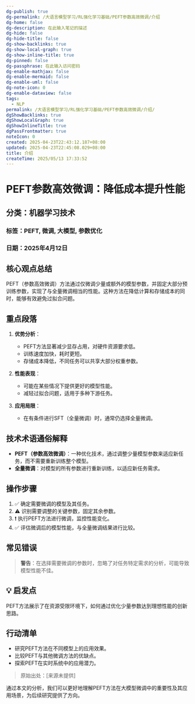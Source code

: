 ```yaml
---
dg-publish: true
dg-permalink: /大语言模型学习/RL强化学习基础/PEFT参数高效微调/介绍
dg-home: false
dg-description: 在此输入笔记的描述
dg-hide: false
dg-hide-title: false
dg-show-backlinks: true
dg-show-local-graph: true
dg-show-inline-title: true
dg-pinned: false
dg-passphrase: 在此输入访问密码
dg-enable-mathjax: false
dg-enable-mermaid: false
dg-enable-uml: false
dg-note-icon: 0
dg-enable-dataview: false
tags:
  - NLP
permalink: /大语言模型学习/RL强化学习基础/PEFT参数高效微调/介绍/
dgShowBacklinks: true
dgShowLocalGraph: true
dgShowInlineTitle: true
dgPassFrontmatter: true
noteIcon: 0
created: 2025-04-23T22:43:12.187+08:00
updated: 2025-04-23T22:45:08.029+08:00
title: 介绍
createTime: 2025/05/13 17:33:52
---
```




# PEFT参数高效微调：降低成本提升性能

## 分类：机器学习技术

### 标签：PEFT, 微调, 大模型, 参数优化


### 日期：2025年4月12日


## 核心观点总结
PEFT（参数高效微调）方法通过仅微调少量或额外的模型参数，并固定大部分预训练参数，实现了与全量微调相当的性能。这种方法在降低计算和存储成本的同时，能够有效避免过拟合问题。


## 重点段落
1. **优势分析**：
   - PEFT方法显著减少显存占用，对硬件资源要求低。
   - 训练速度加快，耗时更短。
   - 存储成本降低，不同任务可以共享大部分权重参数。

2. **性能表现**：
   - 可能在某些情况下提供更好的模型性能。
   - 减轻过拟合问题，适用于多种下游任务。

3. **应用局限**：
   - 在有条件进行SFT（全量微调）时，通常仍选择全量微调。


## 技术术语通俗解释
- **PEFT（参数高效微调）**：一种优化技术，通过调整少量模型参数来适应新任务，而不需要重新训练整个模型。
- **全量微调**：对模型的所有参数进行重新训练，以适应新任务需求。


## 操作步骤
1. ✅ 确定需要微调的模型及其任务。
2. ⚠ 识别需要调整的关键参数，固定其余参数。
3. ❗ 执行PEFT方法进行微调，监控性能变化。
4. ✅ 评估微调后的模型性能，与全量微调结果进行比较。


## 常见错误
> **警告**：在选择需要微调的参数时，忽略了对任务特定需求的分析，可能导致模型性能不佳。


## 💡 启发点
PEFT方法展示了在资源受限环境下，如何通过优化少量参数达到理想性能的创新思路。


## 行动清单
- 研究PEFT方法在不同模型上的应用效果。
- 比较PEFT与其他微调方法的优缺点。
- 探索PEFT在实时系统中的应用潜力。

> 原始出处：[来源未提供]

通过本文的分析，我们可以更好地理解PEFT方法在大模型微调中的重要性及其应用场景，为后续研究提供了方向。
